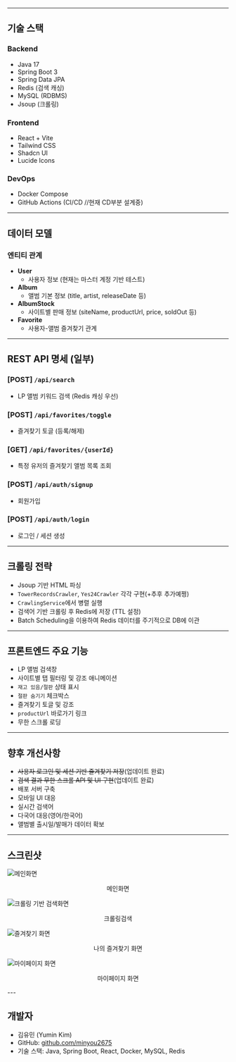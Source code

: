 
---

## 기술 스택

### Backend
- Java 17
- Spring Boot 3
- Spring Data JPA
- Redis (검색 캐싱)
- MySQL (RDBMS)
- Jsoup (크롤링)

### Frontend
- React + Vite
- Tailwind CSS
- Shadcn UI
- Lucide Icons

### DevOps
- Docker Compose
- GitHub Actions (CI/CD //현재 CD부분 설계중)

---

## 데이터 모델

### 엔티티 관계

- **User**
  - 사용자 정보 (현재는 마스터 계정 기반 테스트)
- **Album**
  - 앨범 기본 정보 (title, artist, releaseDate 등)
- **AlbumStock**
  - 사이트별 판매 정보 (siteName, productUrl, price, soldOut 등)
- **Favorite**
  - 사용자-앨범 즐겨찾기 관계

---

## REST API 명세 (일부)

### [POST] `/api/search`
- LP 앨범 키워드 검색 (Redis 캐싱 우선)

### [POST] `/api/favorites/toggle`
- 즐겨찾기 토글 (등록/해제)

### [GET] `/api/favorites/{userId}`
- 특정 유저의 즐겨찾기 앨범 목록 조회
  
### [POST] `/api/auth/signup`
- 회원가입
  
### [POST] `/api/auth/login`
- 로그인 / 세션 생성
  
---

## 크롤링 전략

- Jsoup 기반 HTML 파싱
- `TowerRecordsCrawler`, `Yes24Crawler` 각각 구현(+추후 추가예쩡)
- `CrawlingService`에서 병렬 실행
- 검색어 기반 크롤링 후 Redis에 저장 (TTL 설정)
- Batch Scheduling을 이용하여 Redis 데이터를 주기적으로 DB에 이관

---

## 프론트엔드 주요 기능

- LP 앨범 검색창
- 사이트별 탭 필터링 및 강조 애니메이션
- `재고 있음/절판` 상태 표시
- `절판 숨기기` 체크박스
- 즐겨찾기 토글 및 강조
- `productUrl` 바로가기 링크
- 무한 스크롤 로딩

---

## 향후 개선사항

- ~~사용자 로그인 및 세션 기반 즐겨찾기 저장~~(업데이트 완료)
- ~~검색 결과 무한 스크롤 API 및 UI 구현~~(업데이트 완료)
- 배포 서버 구축
- 모바일 UI 대응
- 실시간 검색어
- 다국어 대응(영어/한국어)
- 앨범별 출시일/발매가 데이터 확보 
---

## 스크린샷
![메인화면](https://github.com/user-attachments/assets/5ab2465f-7c27-4b32-8274-6bc7b648cbcd)
<p align="center">메인화면</p>

![크롤링 기반 검색화면](https://github.com/user-attachments/assets/25fbcdb6-882d-4b87-b7b6-aa48ecad7315)
<p align="center">크롤링검색</p>

![즐겨찾기 화면](https://github.com/user-attachments/assets/c73476b7-118d-4d87-8296-45311563900a)
<p align="center">나의 즐겨찾기 화면</p>

![마이페이지 화면](https://github.com/user-attachments/assets/85a8a42d-aadf-443b-9608-d4b7fb28c71d)
<p align="center">마이페이지 화면 </p>
---

## 개발자

- 김유민 (Yumin Kim)
- GitHub: [github.com/minyou2675](https://github.com/minyou2675)
- 기술 스택: Java, Spring Boot, React, Docker, MySQL, Redis
